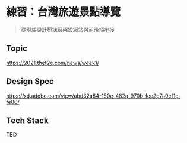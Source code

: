 # 練習：台灣旅遊景點導覽

> 從現成設計稿練習架設網站與前後端串接

## Topic

https://2021.thef2e.com/news/week1/


## Design Spec

https://xd.adobe.com/view/abd32a64-180e-482a-970b-fce2d7a9cf1c-fe80/

## Tech Stack

TBD